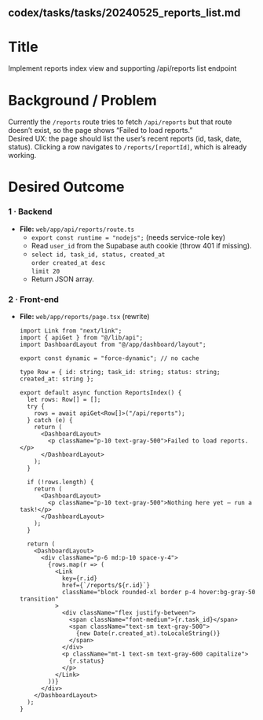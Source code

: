 ## codex/tasks/tasks/20240525_reports_list.md

# Title
Implement reports index view and supporting /api/reports list endpoint

# Background / Problem
Currently the `/reports` route tries to fetch `/api/reports` but that route
doesn’t exist, so the page shows “Failed to load reports.”  
Desired UX: the page should list the user’s recent reports (id, task, date,
status). Clicking a row navigates to `/reports/[reportId]`, which is already
working.

# Desired Outcome
### 1 · Backend
* **File:** `web/app/api/reports/route.ts`
  * `export const runtime = "nodejs";` (needs service-role key)
  * Read `user_id` from the Supabase auth cookie (throw 401 if missing).
  * `select id, task_id, status, created_at`  
    `order created_at desc`  
    `limit 20`
  * Return JSON array.

### 2 · Front-end
* **File:** `web/app/reports/page.tsx` (rewrite)
  ```tsx
  import Link from "next/link";
  import { apiGet } from "@/lib/api";
  import DashboardLayout from "@/app/dashboard/layout";

  export const dynamic = "force-dynamic"; // no cache

  type Row = { id: string; task_id: string; status: string; created_at: string };

  export default async function ReportsIndex() {
    let rows: Row[] = [];
    try {
      rows = await apiGet<Row[]>("/api/reports");
    } catch (e) {
      return (
        <DashboardLayout>
          <p className="p-10 text-gray-500">Failed to load reports.</p>
        </DashboardLayout>
      );
    }

    if (!rows.length) {
      return (
        <DashboardLayout>
          <p className="p-10 text-gray-500">Nothing here yet — run a task!</p>
        </DashboardLayout>
      );
    }

    return (
      <DashboardLayout>
        <div className="p-6 md:p-10 space-y-4">
          {rows.map(r => (
            <Link
              key={r.id}
              href={`/reports/${r.id}`}
              className="block rounded-xl border p-4 hover:bg-gray-50 transition"
            >
              <div className="flex justify-between">
                <span className="font-medium">{r.task_id}</span>
                <span className="text-sm text-gray-500">
                  {new Date(r.created_at).toLocaleString()}
                </span>
              </div>
              <p className="mt-1 text-sm text-gray-600 capitalize">
                {r.status}
              </p>
            </Link>
          ))}
        </div>
      </DashboardLayout>
    );
  }
